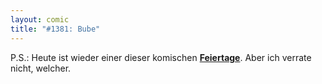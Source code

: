 ```yaml
---
layout: comic
title: "#1381: Bube"
---
```


P.S.:
Heute ist wieder einer dieser komischen <a href="http://www.fonflatter.de/kalender"><strong>Feiertage</strong></a>. Aber ich verrate nicht, welcher.
